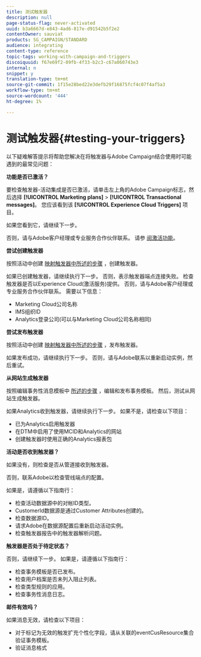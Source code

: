 ```yaml
---
title: 测试触发器
description: null
page-status-flag: never-activated
uuid: b3a6667d-e843-4ad6-817e-d91542b5f2e2
contentOwner: sauviat
products: SG_CAMPAIGN/STANDARD
audience: integrating
content-type: reference
topic-tags: working-with-campaign-and-triggers
discoiquuid: f67e69f2-09fb-4f33-b2c3-c67a060743e3
internal: n
snippet: y
translation-type: tm+mt
source-git-commit: 1f15e28bed22e3defb29f16875fcf4c07f4af5a3
workflow-type: tm+mt
source-wordcount: '444'
ht-degree: 1%

---
```



# 测试触发器{#testing-your-triggers}

以下疑难解答提示将帮助您解决在将触发器与Adobe Campaign结合使用时可能遇到的最常见问题：

**功能是否已激活？**

要检查触发器-活动集成是否已激活，请单击左上角的Adobe Campaign标志，然后选择 **[!UICONTROL Marketing plans]** > **[!UICONTROL Transactional messages]**。 您应该看到该 **[!UICONTROL Experience Cloud Triggers]** 项目。

如果您看到它，请继续下一步。

否则，请与Adobe客户经理或专业服务合作伙伴联系。 请参 [阅激活功能](../../integrating/using/configuring-triggers-in-experience-cloud.md#activating-the-functionality)。

**尝试创建触发器**

按照活动中创建 [映射触发器中所述的步骤](../../integrating/using/using-triggers-in-campaign.md#creating-a-mapped-trigger-in-campaign) ，创建触发器。

如果已创建触发器，请继续执行下一步。 否则，表示触发器端点连接失败。 检查触发器是否以Experience Cloud(激活服务)提供。 否则，请与Adobe客户经理或专业服务合作伙伴联系。 需要以下信息：

* Marketing Cloud公司名称
* IMS组织ID
* Analytics登录公司(可以与Marketing Cloud公司名称相同)

**尝试发布触发器**

按照活动中创建 [映射触发器中所述的步骤](../../integrating/using/using-triggers-in-campaign.md#creating-a-mapped-trigger-in-campaign) ，发布触发器。

如果发布成功，请继续执行下一步。 否则，请与Adobe联系以重新启动实例，然后重试。

**从网站生成触发器**

按照编辑事务性消息模板中 [所述的步骤](../../integrating/using/using-triggers-in-campaign.md#editing-the-transactional-message-template) ，编辑和发布事务模板。 然后，测试从网站生成触发器。

如果Analytics收到触发器，请继续执行下一步。 如果不是，请检查以下项目：

* 已为Analytics启用触发器
* 在DTM中启用了使用MCID和Analytics的网站
* 创建触发器时使用正确的Analytics报表包

**活动是否收到触发器？**

如果没有，则检查是否从管道接收到触发器。

否则，联系Adobe以检查管线端点的配置。

如果是，请遵循以下指南行：

* 检查活动数据源中的对帐ID类型。
* CustomerId数据源是通过Customer Attributes创建的。
* 检查数据源ID。
* 请求Adobe在数据源配置后重新启动活动实例。
* 检查触发器报告中的触发器解析问题。

**触发器是否处于待定状态？**

否则，请继续下一步。 如果是，请遵循以下指南行：

* 检查事务模板是否已发布。
* 检查用户档案是否未列入阻止列表。
* 检查类型规则的应用。
* 检查事务性消息日志。

**邮件有效吗？**

如果消息无效，请检查以下项目：

* 对于标记为无效的触发扩充个性化字段，请从关联的eventCusResource集合验证事务模板。
* 验证消息格式

